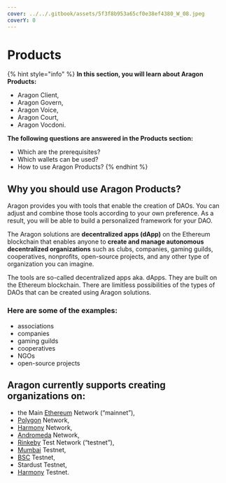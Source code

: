 ```yaml
---
cover: ../../.gitbook/assets/5f3f8b953a65cf0e38ef4380_W_08.jpeg
coverY: 0
---
```


# Products

{% hint style="info" %}
**In this section, you will learn about Aragon Products:**&#x20;

* Aragon Client,&#x20;
* Aragon Govern,&#x20;
* Aragon Voice,&#x20;
* Aragon Court,
* Aragon Vocdoni.



**The following questions are answered in the Products section:**

* Which are the prerequisites?&#x20;
* Which wallets can be used?&#x20;
* How to use Aragon Products?&#x20;
{% endhint %}

## Why you should use Aragon Products?

Aragon provides you with tools that enable the creation of DAOs. You can adjust and combine those tools according to your own preference. As a result, you will be able to build a personalized framework for your DAO.&#x20;

The Aragon solutions are **decentralized apps (dApp)** on the Ethereum blockchain that enables anyone to **create and manage autonomous decentralized organizations** such as clubs, companies, gaming guilds, cooperatives, nonprofits, open-source projects, and any other type of organization you can imagine.&#x20;

The tools are so-called decentralized apps aka. dApps. They are built on the Ethereum blockchain. There are limitless possibilities of the types of DAOs that can be created using Aragon solutions.&#x20;

### Here are some of the examples:

* associations
* companies
* gaming guilds
* cooperatives
* NGOs
* open-source projects

## Aragon currently supports creating organizations on:

* the Main [Ethereum](https://ethereum.org) Network (“mainnet”),
* [Polygon](https://polygonscan.com) Network,
* [Harmony](https://explorer.harmony.one) Network,
* [Andromeda](https://andromeda-explorer.metis.io) Network,&#x20;
* [Rinkeby](https://www.rinkeby.io/#stats) Test Network (“testnet”),
* [Mumbai](https://mumbai.polygonscan.com) Testnet,
* [BSC](https://testnet.bscscan.com) Testnet,&#x20;
* Stardust Testnet,
* [Harmony](https://explorer.testnet.harmony.one) Testnet.
